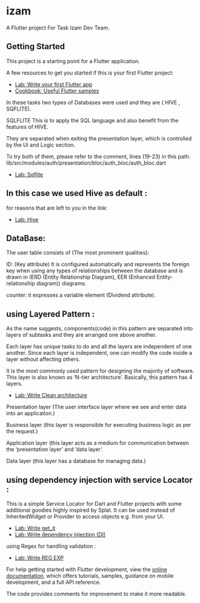 # izam

A Flutter project For Task Izam Dev Team.

## Getting Started

This project is a starting point for a Flutter application.

A few resources to get you started if this is your first Flutter project:

- [Lab: Write your first Flutter app](https://docs.flutter.dev/get-started/codelab)
- [Cookbook: Useful Flutter samples](https://docs.flutter.dev/cookbook)

In these tasks two types of Databases were used and they are ( HIVE , SQFLITE).

SQLFLITE This is to apply the SQL language and also benefit from the features of HIVE.

They are separated when exiting the presentation layer, which is controlled by the Ui and Logic section.

To try both of them, please refer to the comment, lines (19-23) in this path.
lib/src/modules/auth/presentation/bloc/auth_bloc/auth_bloc.dart

- [Lab: Sqflite](https://pub.dev/packages/sqflite)

## In this case we used Hive as default : 
for reasons that are left to you in the link:
- [Lab: Hive](https://pub.dev/packages/hive)

## DataBase:
The user table consists of (The most prominent qualities):

ID: (Key attribute) It is configured automatically and represents the foreign key when using any types of relationships between the database and is drawn in (ERD (Entity Relationship Diagram), EER (Enhanced Entity-relationship diagram)) diagrams.

counter: it expresses a variable element (Dividend attribute).

## using Layered Pattern :
As the name suggests, components(code) in this pattern are separated into layers of subtasks and they are arranged one above another.  

Each layer has unique tasks to do and all the layers are independent of one another. Since each layer is independent, one can modify the code inside a layer without affecting others.  

It is the most commonly used pattern for designing the majority of software. This layer is also known as ‘N-tier architecture’. Basically, this pattern has 4 layers. 

- [Lab: Write Clean architecture](https://betterprogramming.pub/flutter-clean-architecture-test-driven-development-practical-guide-445f388e8604)

Presentation layer (The user interface layer where we see and enter data into an application.)

Business layer (this layer is responsible for executing business logic as per the request.)

Application layer (this layer acts as a medium for communication between the ‘presentation layer’ and ‘data layer’.

Data layer (this layer has a database for managing data.)

## using dependency injection with service Locator : 
This is a simple Service Locator for Dart and Flutter projects with some additional goodies highly inspired by Splat. It can be used instead of InheritedWidget or Provider to access objects e.g. from your UI.
- [Lab: Write get_it ](https://pub.dev/packages/get_it)
- [Lab: Write dependency injection (DI)](https://www.tutorialsteacher.com/ioc/dependency-injection)

using Regex for handling validation : 
- [Lab: Write REG EXP](https://blog.0xba1.xyz/0522/dart-flutter-regexp/)



For help getting started with Flutter development, view the
[online documentation](https://docs.flutter.dev/), which offers tutorials,
samples, guidance on mobile development, and a full API reference.

The code provides comments for improvement to make it more readable.
